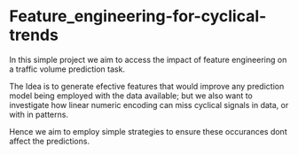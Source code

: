 # Feature_engineering-for-cyclical-trends

In this simple project we aim to access the impact of feature engineering on a traffic volume prediction task. 

The Idea is to generate efective features that would improve any prediction model being employed with the data available; but we also want to investigate how linear numeric encoding can miss cyclical signals in data, or with in patterns.

Hence we aim to employ simple strategies to ensure these occurances dont affect the predictions. 

